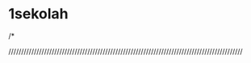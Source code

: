 # 1sekolah



/*	
	</script>
		
////////////////////////////////////////////////////////////////////////////////////////////
	<script>
*/	

